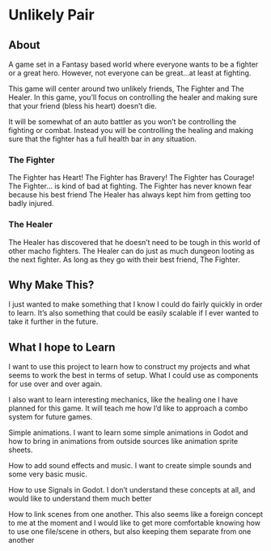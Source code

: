 # Unlikely Pair

## About

A game set in a Fantasy based world where everyone wants to be a fighter or a great hero.  However, not everyone can be great…at least at fighting.

This game will center around two unlikely friends, The Fighter and The Healer.  In this game, you’ll focus on controlling the healer and making sure that your friend (bless his heart) doesn’t die.

It will be somewhat of an auto battler as you won’t be controlling the fighting or combat.  Instead you will be controlling the healing and making sure that the fighter has a full health bar in any situation.

### The Fighter

The Fighter has Heart!  The Fighter has Bravery!  The Fighter has Courage!  The Fighter… is kind of bad at fighting.  The Fighter has never known fear because his best friend The Healer has always kept him from getting too badly injured.

### The Healer

The Healer has discovered that he doesn’t need to be tough in this world of other macho fighters.  The Healer can do just as much dungeon looting as the next fighter.  As long as they go with their best friend, The Fighter.



## Why Make This?

I just wanted to make something that I know I could do fairly quickly in order to learn.  It’s also something that could be easily scalable if I ever wanted to take it further in the future.



## What I hope to Learn

I want to use this project to learn how to construct my projects and what seems to work the best in terms of setup.  What I could use as components for use over and over again.

I also want to learn interesting mechanics, like the healing one I have planned for this game.  It will teach me how I’d like to approach a combo system for future games.

Simple animations.  I want to learn some simple animations in Godot and how to bring in animations from outside sources like animation sprite sheets.

How to add sound effects and music.  I want to create simple sounds and some very basic music.

How to use Signals in Godot.  I don’t understand these concepts at all, and would like to understand them much better

How to link scenes from one another.  This also seems like a foreign concept to me at the moment and I would like to get more comfortable knowing how to use one file/scene in others, but also keeping them separate from one another
